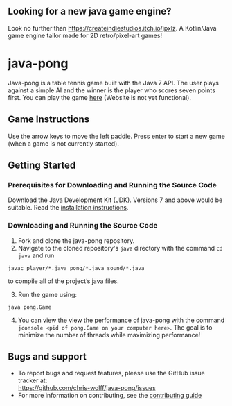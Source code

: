 ## Looking for a new java game engine? 

Look no further than https://createindiestudios.itch.io/jpxlz. A Kotlin/Java game engine tailor made for 2D retro/pixel-art games!

java-pong 
======
Java-pong is a table tennis game built with the Java 7 API. The user plays against a simple AI and the winner is the player who scores seven points first. You can play the game [here](cool-free-games.com/java-pong) (Website is not yet functional).

## Game Instructions

Use the arrow keys to move the left paddle.
Press enter to start a new game (when a game is not currently started). 

## Getting Started

### Prerequisites for Downloading and Running the Source Code

Download the Java Development Kit (JDK). Versions 7 and above would be suitable. Read the [installation instructions](http://www.oracle.com/technetwork/java/javase/downloads/index.html). 

### Downloading and Running the Source Code

1. Fork and clone the java-pong repository.
2. Navigate to the cloned repository's `java` directory with the command `cd java` and run 
~~~
javac player/*.java pong/*.java sound/*.java
~~~
   to compile all of the project’s java files. 

3. Run the game using:
~~~
java pong.Game
~~~
4. You can view the view the performance of java-pong with the command `jconsole <pid of pong.Game on your computer here>`. The goal is to minimize the number of threads while maximizing performance! 

## Bugs and support
* To report bugs and request features, please use the GitHub issue tracker at:
<br /> https://github.com/chris-wolff/java-pong/issues
* For more information on contributing, see the [contributing guide](https://github.com/chris-wolff/java-pong/blob/master/CONTRIBUTING.md)

